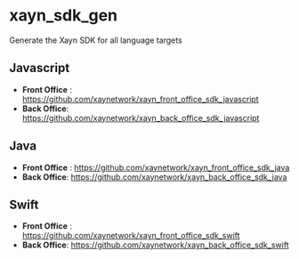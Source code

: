 # xayn_sdk_gen
Generate the Xayn SDK for all language targets

## Javascript

- **Front Office** : https://github.com/xaynetwork/xayn_front_office_sdk_javascript
- **Back Office**: https://github.com/xaynetwork/xayn_back_office_sdk_javascript

## Java

- **Front Office** : https://github.com/xaynetwork/xayn_front_office_sdk_java
- **Back Office**: https://github.com/xaynetwork/xayn_back_office_sdk_java

## Swift


- **Front Office** : https://github.com/xaynetwork/xayn_front_office_sdk_swift
- **Back Office**: https://github.com/xaynetwork/xayn_back_office_sdk_swift
